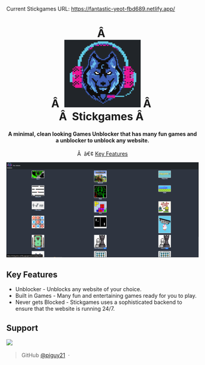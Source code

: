 Current Stickgames URL: https://fantastic-yeot-fbd689.netlify.app/

<h1 align="center">
Â  <br>
Â  <a href="https://fantastic-yeot-fbd689.netlify.app"><img src="logo.png" alt="Stickgames" width="200"></a>
Â  <br>
Â  Stickgames
Â  <br>
</h1>

<h4 align="center">A minimal, clean looking Games Unblocker that has many fun games and a unblocker to unblock any website.</h4>

<p align="center">
Â  â€¢ <a href="#key-features">Key Features</a>
</p>

<img src="Capture.PNG" alt="Stickgames" width="1000">

## Key Features

* Unblocker - Unblocks any website of your choice.
* Built in Games - Many fun and entertaining games ready for you to play.
* Never gets Blocked - Stickgames uses a sophisticated backend to ensure that the website is running 24/7.

## Support

<a href="https://www.patreon.com/">
	<img src="https://c5.patreon.com/external/logo/become_a_patron_button@2x.png" width="160">
</a>

> GitHub [@piguy21](https://github.com/piguy21) &nbsp;&middot;&nbsp;
